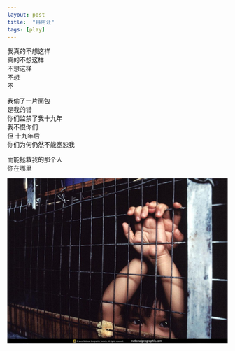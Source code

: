 ```yaml
---
layout: post
title:  "冉阿让"
tags: [play]
---
```


我真的不想这样  
真的不想这样  
不想这样  
不想  
不

我偷了一片面包  
是我的错  
你们监禁了我十九年  
我不恨你们  
但 十九年后  
你们为何仍然不能宽恕我  

而能拯救我的那个人  
你在哪里

![](/images/blog/jean-valjean.jpg)
